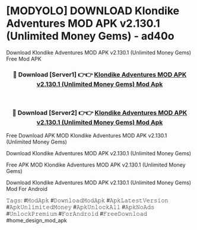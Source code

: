 # [MODYOLO] DOWNLOAD Klondike Adventures MOD APK v2.130.1 (Unlimited Money Gems) - ad40o
Download Klondike Adventures MOD APK v2.130.1 (Unlimited Money Gems) Free Mod APK

<div align="center">
<h3>🔴 Download [Server1] 👉👉 <a href="https://apk-comot.site?title=Klondike_Adventures_MOD_APK_v2.130.1_(Unlimited_Money_Gems)">Klondike Adventures MOD APK v2.130.1 (Unlimited Money Gems) Mod Apk</a></h3><br>

<h3>🔴 Download [Server2] 👉👉 <a href="https://apk-comot.site?title=Klondike_Adventures_MOD_APK_v2.130.1_(Unlimited_Money_Gems)">Klondike Adventures MOD APK v2.130.1 (Unlimited Money Gems) Mod Apk</a></h3>
</div>


Free Download APK MOD Klondike Adventures MOD APK v2.130.1 (Unlimited Money Gems)

Download Klondike Adventures MOD APK v2.130.1 (Unlimited Money Gems) 

Free APK MOD Klondike Adventures MOD APK v2.130.1 (Unlimited Money Gems) 

Download Klondike Adventures MOD APK v2.130.1 (Unlimited Money Gems) Mod For Android

𝚃𝚊𝚐𝚜: #𝙼𝚘𝚍𝙰𝚙𝚔 #𝙳𝚘𝚠𝚗𝚕𝚘𝚊𝚍𝙼𝚘𝚍𝙰𝚙𝚔 #𝙰𝚙𝚔𝙻𝚊𝚝𝚎𝚜𝚝𝚅𝚎𝚛𝚜𝚒𝚘𝚗 #𝙰𝚙𝚔𝚄𝚗𝚕𝚒𝚖𝚒𝚝𝚎𝚍𝙼𝚘𝚗𝚎𝚢 #𝙰𝚙𝚔𝚄𝚗𝚕𝚘𝚌𝚔𝙰𝚕𝚕 #𝙰𝚙𝚔𝙽𝚘𝙰𝚍𝚜 #𝚄𝚗𝚕𝚘𝚌𝚔𝙿𝚛𝚎𝚖𝚒𝚞𝚖 #𝙵𝚘𝚛𝙰𝚗𝚍𝚛𝚘𝚒𝚍 #𝙵𝚛𝚎𝚎𝙳𝚘𝚠𝚗𝚕𝚘𝚊𝚍 #home_design_mod_apk